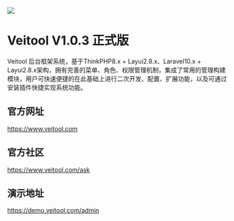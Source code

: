 ![](https://www.veitool.com/file/demo/logo.png) 

Veitool V1.0.3 正式版
===============
Veitool 后台框架系统，基于ThinkPHP8.x + Layui2.8.x、Laravel10.x + Layui2.8.x架构，拥有完善的菜单、角色、权限管理机制，集成了常用的管理构建模块，用户可快速便捷的在此基础上进行二次开发、配置、扩展功能，以及可通过安装插件快捷实现系统功能。

## 官方网址
https://www.veitool.com

## 官方社区
https://www.veitool.com/ask

## 演示地址
https://demo.veitool.com/admin

